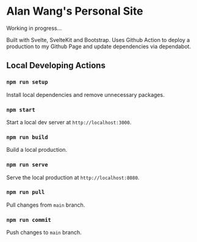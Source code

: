 # Alan Wang's Personal Site

Working in progress...

Built with Svelte, SvelteKit and Bootstrap. Uses Github Action to deploy a production to my Github Page and update dependencies via dependabot.

## Local Developing Actions

### ```npm run setup```

Install local dependencies and remove unnecessary packages.

### ```npm start```

Start a local dev server at ```http://localhost:3000```.

### ```npm run build```

Build a local production.

### ```npm run serve```

Serve the local production at ```http://localhost:8080```.

### ```npm run pull```

Pull changes from ```main``` branch.

### ```npm run commit```

Push changes to ```main``` branch.
